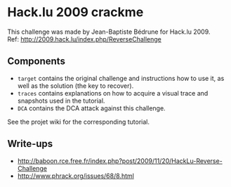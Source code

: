 # Hack.lu 2009 crackme

This challenge was made by Jean-Baptiste Bédrune for Hack.lu 2009.  
Ref: http://2009.hack.lu/index.php/ReverseChallenge

Components
----------

* `target` contains the original challenge and instructions how to use it, as well as the solution (the key to recover).
* `traces` contains explanations on how to acquire a visual trace and snapshots used in the tutorial.
* `DCA` contains the DCA attack against this challenge.

See the projet wiki for the corresponding tutorial.

Write-ups
---------

* http://baboon.rce.free.fr/index.php?post/2009/11/20/HackLu-Reverse-Challenge
* http://www.phrack.org/issues/68/8.html
